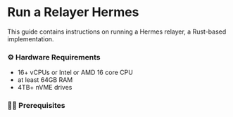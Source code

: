 # Run a Relayer Hermes
This guide contains instructions on running a Hermes relayer, a Rust-based implementation.
</aside>

### ⚙ Hardware Requirements
-   16+ vCPUs or Intel or AMD 16 core CPU
-   at least 64GB RAM
-   4TB+ nVME drives

### 👨‍🏭 Prerequisites
